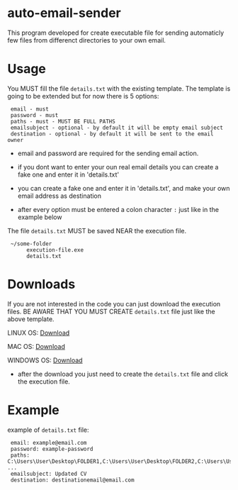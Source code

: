 # auto-email-sender

This program developed for create executable file for sending automaticly few files from differenct directories to your own email.

# Usage

You MUST fill the file `details.txt` with the existing template.
The template is going to be extended but for now there is 5 options:

     email - must
     password - must
     paths - must - MUST BE FULL PATHS
     emailsubject - optional - by default it will be empty email subject
     destination - optional - by default it will be sent to the email owner

- email and password are required for the sending email action.
- if you dont want to enter your oun real email details you can create a fake one and enter it in 'details.txt'
- you can create a fake one and enter it in 'details.txt', and make your own email address as destination

- after every option must be entered a colon character `:` just like in the example below

The file `details.txt` MUST be saved NEAR the execution file.

     ~/some-folder
          execution-file.exe
          details.txt

# Downloads

If you are not interested in the code you can just download the execution files.
BE AWARE THAT YOU MUST CREATE `details.txt` file just like the above template.

LINUX OS: [Download](https://file.io/3rxxP2RQ8AfJ)

MAC OS: [Download](https://file.io/INoOGkeVwgMo)

WINDOWS OS: [Download](https://file.io/PQW2ZnZE8F6u)

- after the download you just need to create the `details.txt` file and click the execution file.

# Example

example of `details.txt` file:

     email: example@email.com
     password: example-password
     paths: C:\Users\User\Desktop\FOLDER1,C:\Users\User\Desktop\FOLDER2,C:\Users\User\Desktop\FOLDER3, ...
     emailsubject: Updated CV
     destination: destinationemail@email.com
